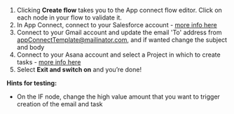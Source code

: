 1. Clicking **Create flow** takes you to the App connect flow editor. Click on each node in your flow to validate it.
1. In App Connect, connect to your Salesforce account - [more info here](https://developer.ibm.com/integration/docs/app-connect/how-to-guides-for-apps/use-ibm-app-connect-salesforce/) 
1. Connect to your Gmail account and update the email 'To' address from appConnectTemplate@mailinator.com, and if wanted change the subject and body 
1. Connect to your Asana account and select a Project in which to create tasks - [more info here](https://developer.ibm.com/integration/docs/app-connect/how-to-guides-for-apps/use-ibm-app-connect-asana/)
1. Select **Exit and switch on** and you’re done!

**Hints for testing:**
- On the IF node, change the high value amount that you want to trigger creation of the email and task
